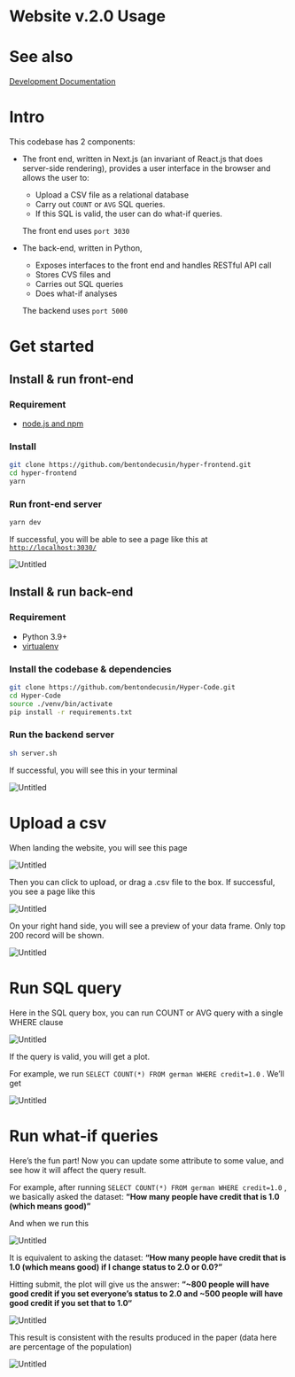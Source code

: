 # Website v.2.0 Usage

# See also
[Development Documentation](https://github.com/bentondecusin/hyper-frontend/blob/main/DevelopmentDocumentation.md)  

# Intro

This codebase has 2 components: 

- The front end, written in Next.js (an invariant of React.js that does server-side rendering), provides a user interface in the browser and allows the user to:
    - Upload a CSV file as a relational  database
    - Carry out `COUNT` or `AVG` SQL queries.
    - If this SQL is valid, the user can do what-if queries.
    
    The front end uses `port 3030`
    
- The back-end, written in Python,
    - Exposes interfaces to the front end and handles RESTful API call
    - Stores CVS files and
    - Carries out SQL queries
    - Does what-if analyses
    
    The backend uses `port 5000`
    

# Get started

## Install & run front-end

### Requirement

- [n](https://github.com/nvm-sh/nvm)[ode.js and npm](https://docs.npmjs.com/downloading-and-installing-node-js-and-npm)

### Install

```bash
git clone https://github.com/bentondecusin/hyper-frontend.git
cd hyper-frontend
yarn
```

### Run front-end server

```bash
yarn dev
```

If successful, you will be able to see a page like this at [`http://localhost:3030/`](http://localhost:3030/)

![Untitled](readme/Untitled.png)

## Install & run back-end

### Requirement

- Python 3.9+
- [virtualenv](https://virtualenv.pypa.io/en/latest/installation.html)

### Install the codebase & dependencies

```bash
git clone https://github.com/bentondecusin/Hyper-Code.git
cd Hyper-Code
source ./venv/bin/activate 
pip install -r requirements.txt
```

### Run the backend server

```bash
sh server.sh
```

If successful, you will see this in your terminal

![Untitled](readme/Untitled%201.png)

# Upload a csv

When landing the website, you will see this page

![Untitled](readme/Untitled%202.png)

Then you can click to upload, or drag a .csv file to the box. If successful, you see a page like this

![Untitled](readme/Untitled%203.png)

On your right hand side, you will see a preview of your data frame. Only top 200 record will be shown.

![Untitled](readme/Untitled%204.png)

# Run SQL query

Here in the SQL query box, you can run COUNT or AVG query with a single WHERE clause

![Untitled](readme/Untitled%205.png)

If the query is valid, you will get a plot.

For example, we run `SELECT COUNT(*) FROM german WHERE credit=1.0` . We’ll get

![Untitled](readme/Untitled%206.png)

# Run what-if queries

Here’s the fun part! Now you can update some attribute to some value, and see how it will affect the query result.

For example, after running `SELECT COUNT(*) FROM german WHERE credit=1.0` , we basically asked the dataset: **“How many people have credit that is 1.0 (which means good)”**

And when we run this

 

![Untitled](readme/Untitled%207.png)

It is equivalent to asking the dataset: **“How many people have credit that is 1.0 (which means good) if I change status to 2.0 or 0.0?”**

Hitting submit, the plot will give us the answer: **“~800 people will have good credit if you set everyone’s status to 2.0 and ~500 people will have good credit if you set that to 1.0“**

![Untitled](readme/Untitled%208.png)

This result is consistent with the results produced in the paper (data here are percentage of the population)

![Untitled](readme/Untitled%209.png)